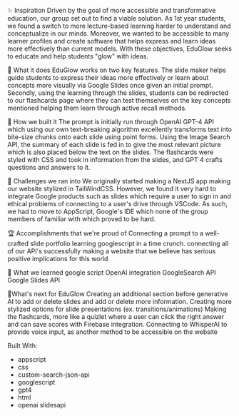 ✨ Inspiration
Driven by the goal of more accessible and transformative education, our group set out to find a viable solution. As 1st year students, we found a switch to more lecture-based learning harder to understand and conceptualize in our minds. Moreover, we wanted to be accessible to many learner profiles and create software that helps express and learn ideas more effectively than current models. With these objectives, EduGlow seeks to educate and help students "glow" with ideas.

🚀 What it does
EduGlow works on two key features. The slide maker helps guide students to express their ideas more effectively or learn about concepts more visually via Google Slides once given an initial prompt. Secondly, using the learning through the slides, students can be redirected to our flashcards page where they can test themselves on the key concepts mentioned helping them learn through active recall methods.

🔧 How we built it
The prompt is initially run through OpenAI GPT-4 API which using our own text-breaking algorithm excellently transforms text into bite-size chunks onto each slide using point forms. Using the Image Search API, the summary of each slide is fed in to give the most relevant picture which is also placed below the text on the slides. The flashcards were styled with CSS and took in information from the slides, and GPT 4 crafts questions and answers to it.

🤯 Challenges we ran into
We originally started making a NextJS app making our website stylized in TailWindCSS. However, we found it very hard to integrate Google products such as slides which require a user to sign in and ethical problems of connecting to a user's drive through VSCode. As such, we had to move to AppScript, Google's IDE which none of the group members of familiar with which proved to be hard.

🏆 Accomplishments that we're proud of
Connecting a prompt to a well-crafted slide portfolio learning googlescript in a time crunch. connecting all of our API's successfully making a website that we believe has serious positive implications for this world

🧠 What we learned
google script OpenAI integration GoogleSearch API Google Slides API

🚀What's next for EduGlow
Creating an additional section before generative AI to add or delete slides and add or delete more information.
Creating more stylized options for slide presentations (ex. transitions/animations)
Making the flashcards, more like a quizlet where a user can click the right answer and can save scores with Firebase integration.
Connecting to WhisperAI to provide voice input, as another method to be accessible on the website

Built With:
- appscript
- css
- custom-search-json-api
- googlescript
- gpt4
- html
- openai
slidesapi
